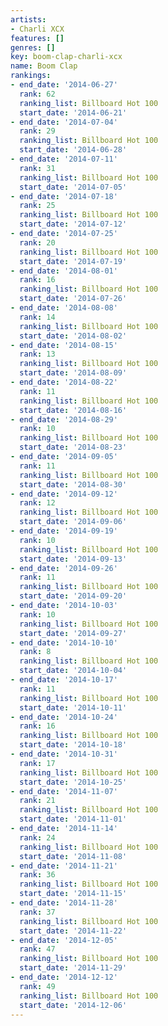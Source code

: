 ```yaml
---
artists:
- Charli XCX
features: []
genres: []
key: boom-clap-charli-xcx
name: Boom Clap
rankings:
- end_date: '2014-06-27'
  rank: 62
  ranking_list: Billboard Hot 100
  start_date: '2014-06-21'
- end_date: '2014-07-04'
  rank: 29
  ranking_list: Billboard Hot 100
  start_date: '2014-06-28'
- end_date: '2014-07-11'
  rank: 31
  ranking_list: Billboard Hot 100
  start_date: '2014-07-05'
- end_date: '2014-07-18'
  rank: 25
  ranking_list: Billboard Hot 100
  start_date: '2014-07-12'
- end_date: '2014-07-25'
  rank: 20
  ranking_list: Billboard Hot 100
  start_date: '2014-07-19'
- end_date: '2014-08-01'
  rank: 16
  ranking_list: Billboard Hot 100
  start_date: '2014-07-26'
- end_date: '2014-08-08'
  rank: 14
  ranking_list: Billboard Hot 100
  start_date: '2014-08-02'
- end_date: '2014-08-15'
  rank: 13
  ranking_list: Billboard Hot 100
  start_date: '2014-08-09'
- end_date: '2014-08-22'
  rank: 11
  ranking_list: Billboard Hot 100
  start_date: '2014-08-16'
- end_date: '2014-08-29'
  rank: 10
  ranking_list: Billboard Hot 100
  start_date: '2014-08-23'
- end_date: '2014-09-05'
  rank: 11
  ranking_list: Billboard Hot 100
  start_date: '2014-08-30'
- end_date: '2014-09-12'
  rank: 12
  ranking_list: Billboard Hot 100
  start_date: '2014-09-06'
- end_date: '2014-09-19'
  rank: 10
  ranking_list: Billboard Hot 100
  start_date: '2014-09-13'
- end_date: '2014-09-26'
  rank: 11
  ranking_list: Billboard Hot 100
  start_date: '2014-09-20'
- end_date: '2014-10-03'
  rank: 10
  ranking_list: Billboard Hot 100
  start_date: '2014-09-27'
- end_date: '2014-10-10'
  rank: 8
  ranking_list: Billboard Hot 100
  start_date: '2014-10-04'
- end_date: '2014-10-17'
  rank: 11
  ranking_list: Billboard Hot 100
  start_date: '2014-10-11'
- end_date: '2014-10-24'
  rank: 16
  ranking_list: Billboard Hot 100
  start_date: '2014-10-18'
- end_date: '2014-10-31'
  rank: 17
  ranking_list: Billboard Hot 100
  start_date: '2014-10-25'
- end_date: '2014-11-07'
  rank: 21
  ranking_list: Billboard Hot 100
  start_date: '2014-11-01'
- end_date: '2014-11-14'
  rank: 24
  ranking_list: Billboard Hot 100
  start_date: '2014-11-08'
- end_date: '2014-11-21'
  rank: 36
  ranking_list: Billboard Hot 100
  start_date: '2014-11-15'
- end_date: '2014-11-28'
  rank: 37
  ranking_list: Billboard Hot 100
  start_date: '2014-11-22'
- end_date: '2014-12-05'
  rank: 47
  ranking_list: Billboard Hot 100
  start_date: '2014-11-29'
- end_date: '2014-12-12'
  rank: 49
  ranking_list: Billboard Hot 100
  start_date: '2014-12-06'
---
```


